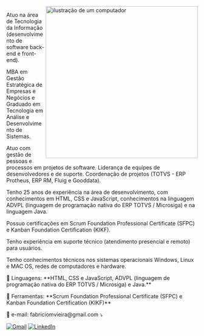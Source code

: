 <img src="https://raw.githubusercontent.com/MicaelliMedeiros/micaellimedeiros/master/image/computer-illustration.png" alt="ilustração de um computador" min-width="400px" max-width="400px" width="400px" align="right">

<p align="left">
Atuo na área de Tecnologia da Informação (desenvolvimento de software back-end e front-end).

MBA em Gestão Estratégica de Empresas e Negócios e Graduado em Tecnologia em Análise e Desenvolvimento de Sistemas.

Atuo com gestão de pessoas e processos em projetos de software. Liderança de equipes de desenvolvedores e de suporte. Coordenação de projetos (TOTVS - ERP Protheus, ERP RM, Fluig e Gooddata).

Tenho 25 anos de experiência na área de desenvolvimento, com conhecimentos em HTML, CSS e JavaScript, conhecimentos na linguagem ADVPL (linguagem de programação nativa do ERP TOTVS / Microsiga) e na linguagem Java.

Possuo certificações em Scrum Foundation Professional Certificate (SFPC) e Kanban Foundation Certification (KIKF).

Tenho experiência em suporte técnico (atendimento presencial e remoto) para usuários.

Tenho conhecimentos técnicos nos sistemas operacionais Windows, Linux e MAC OS, redes de computadores e hardware.
</p>

<p align="left">
  🦄 Linguagens: **HTML, CSS e JavaScript, ADVPL (linguagem de programação nativa do ERP TOTVS / Microsiga) e Java.**
</p>

<p align="left">
  💼 Ferramentas: **Scrum Foundation Professional Certificate (SFPC) e Kanban Foundation Certification (KIKF)**
</p>

<p align="left">
  💌 e-mail: fabriciomvieira@gmail.com ⤵️
</p>

<p align="left">
  <a href="#" title="Gmail">
  <img src="https://img.shields.io/badge/-Gmail-FF0000?style=flat-square&labelColor=FF0000&logo=gmail&logoColor=white&link=fabriciomvieira@gmail.com" alt="Gmail"/></a>
  <a href="#" title="LinkedIn">
  <img src="https://img.shields.io/badge/-Linkedin-0e76a8?style=flat-square&logo=Linkedin&logoColor=white&link=https://www.linkedin.com/in/fabricio-vieira/" alt="LinkedIn"/></a>
</p>
